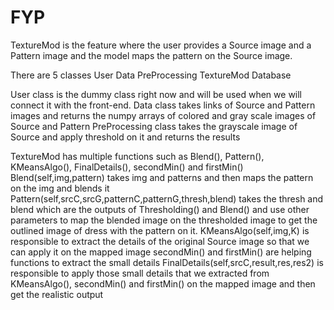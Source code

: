 # FYP

TextureMod is the feature where the user provides a Source image and a Pattern image and the model maps the pattern on the Source image.

There are 5 classes
User
Data
PreProcessing
TextureMod
Database

User class is the dummy class right now and will be used when we will connect it with the front-end.
Data class takes links of Source and Pattern images and returns the numpy arrays of colored and gray scale images of Source and Pattern
PreProcessing class takes the grayscale image of Source and apply threshold on it and returns the results 

TextureMod has multiple functions such as Blend(), Pattern(), KMeansAlgo(), FinalDetails(), secondMin() and firstMin()
  Blend(self,img,pattern) takes img and patterns and then maps the pattern on the img and blends it
  Pattern(self,srcC,srcG,patternC,patternG,thresh,blend) takes the thresh and blend which are the outputs of Thresholding() and Blend() and use other parameters to map the blended image on the thresholded image to get the outlined image of dress with the pattern on it.
  KMeansAlgo(self,img,K) is responsible to extract the details of the original Source image so that we can apply it on the mapped image
  secondMin() and firstMin() are helping functions to extract the small details
  FinalDetails(self,srcC,result,res,res2) is responsible to apply those small details that we extracted from KMeansAlgo(), secondMin() and firstMin() on the mapped image and then get the realistic output
  
